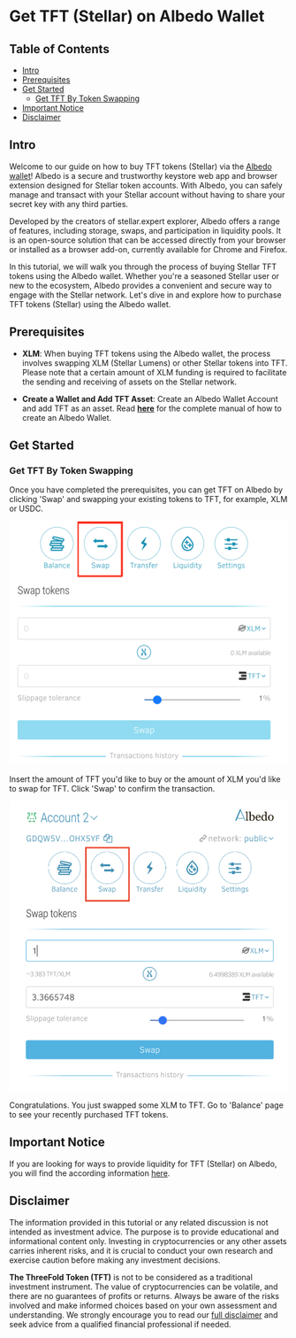 <h1> Get TFT (Stellar) on Albedo Wallet </h1>

<h2>Table of Contents</h2>

- [Intro](#intro)
- [Prerequisites](#prerequisites)
- [Get Started](#get-started)
  - [Get TFT By Token Swapping](#get-tft-by-token-swapping)
- [Important Notice](#important-notice)
- [Disclaimer](#disclaimer)

## Intro

Welcome to our guide on how to buy TFT tokens (Stellar) via the [Albedo wallet](https://albedo.link/i)! Albedo is a secure and trustworthy keystore web app and browser extension designed for Stellar token accounts. With Albedo, you can safely manage and transact with your Stellar account without having to share your secret key with any third parties.

Developed by the creators of stellar.expert explorer, Albedo offers a range of features, including storage, swaps, and participation in liquidity pools. It is an open-source solution that can be accessed directly from your browser or installed as a browser add-on, currently available for Chrome and Firefox.

In this tutorial, we will walk you through the process of buying Stellar TFT tokens using the Albedo wallet. Whether you're a seasoned Stellar user or new to the ecosystem, Albedo provides a convenient and secure way to engage with the Stellar network. Let's dive in and explore how to purchase TFT tokens (Stellar) using the Albedo wallet.

## Prerequisites

- **XLM**: When buying TFT tokens using the Albedo wallet, the process involves swapping XLM (Stellar Lumens) or other Stellar tokens into TFT. Please note that a certain amount of XLM funding is required to facilitate the sending and receiving of assets on the Stellar network.

- **Create a Wallet and Add TFT Asset**: Create an Albedo Wallet Account and add TFT as an asset. Read [**here**](../storetft/albedo_store.md) for the complete manual of how to create an Albedo Wallet.

## Get Started

### Get TFT By Token Swapping

Once you have completed the prerequisites, you can get TFT on Albedo by clicking 'Swap' and swapping your existing tokens to TFT, for example, XLM or USDC.

![](img/albedo_swap.png)

 Insert the amount of TFT you'd like to buy or the amount of XLM you'd like to swap for TFT. Click 'Swap' to confirm the transaction.

 ![](img/albedo_swap1.png)

 Congratulations. You just swapped some XLM to TFT. Go to 'Balance' page to see your recently purchased TFT tokens.

## Important Notice

If you are looking for ways to provide liquidity for TFT (Stellar) on Albedo, you will find the according information [here](../liquidity/liquidity_albedo.md).

## Disclaimer

The information provided in this tutorial or any related discussion is not intended as investment advice. The purpose is to provide educational and informational content only. Investing in cryptocurrencies or any other assets carries inherent risks, and it is crucial to conduct your own research and exercise caution before making any investment decisions. 

**The ThreeFold Token (TFT)** is not to be considered as a traditional investment instrument. The value of cryptocurrencies can be volatile, and there are no guarantees of profits or returns. Always be aware of the risks involved and make informed choices based on your own assessment and understanding. We strongly encourage you to read our [full disclaimer](https://library.threefold.me/info/legal/#/legal__disclaimer) and seek advice from a qualified financial professional if needed.








